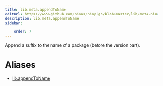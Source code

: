 ```yaml
---
title: lib.meta.appendToName
editUrl: https://www.github.com/nixos/nixpkgs/blob/master/lib/meta.nix#L54C18
description: lib.meta.appendToName
sidebar:

    order: 7
---
```


Append a suffix to the name of a package (before the version
part).


# Aliases

- [lib.appendToName](/nix-doc-comments/reference/lib/lib-appendToName)


